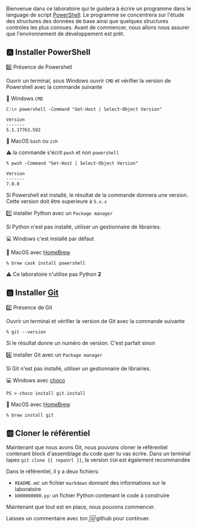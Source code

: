   Bienvenue dans ce laboratoire qui te guidera à écrire un programme dans le language de script [PowerShell](https://docs.microsoft.com/fr-ca/powershell/scripting). Le programme se concentrera sur l'étude des structures des données de base ainsi que quelques structures controles les plus connues. Avant de commencer, nous allons nous assurer que l'environnement de développement est prêt. 

## :a: Installer PowerShell

:zero: Présence de Powershell

Ouvrir un terminal, sous Windows ouvrir `CMD`  et vérifier la version de Powershell avec la commande suivante

:round_pushpin: Windows `CMD`

```
C:\> powershell -Command "Get-Host | Select-Object Version"

Version
-------
5.1.17763.592
```

:round_pushpin: MacOS `bash` ou `zsh`

:warning: la commande s'écrit `pwsh` et non `powershell` 

```
% pwsh -Command "Get-Host | Select-Object Version" 

Version
-------
7.0.0
```

Si Powershell est installé, le résultat de la commande donnera une version. Cette version doit être superieure à `5.x.x`

:one: installer Python avec un `Package manager`

Si Python n'est pas installé, utiliser un gestionnaire de librairies.

:computer: Windows c'est installé par défaut

:apple: MacOS avec [HomeBrew](https://docs.brew.sh/Installation)

```
% brew cask install powershell
```

:warning: Ce laboratoire n'utilise pas Python **2**

## :b: Installer [Git](https://git-scm.com/downloads)

:two: Présence de Git

Ouvrir un terminal et vérifier la version de Git avec la commande suivante

```
% git --version
```

Si le résultat donne un numéro de version. C'est parfait sinon

:four: installer Git avec un `Package manager`

Si Git n'est pas installé, utiliser un gestionnaire de librairies.

:computer: Windows avec [choco](https://chocolatey.org/install)

```
PS > choco install git.install
```

:apple: MacOS avec [HomeBrew](https://docs.brew.sh/Installation)

```
% brew install git
```

## :ab: Cloner le référentiel

Maintenant que nous avons Git, nous pouvons cloner le référentiel contenant block d'assemblage du code quer tu vas écrire. Dans un terminal tapes `git clone {{ repoUrl }}`, la version `SSH` est également recommandée

Dans le référentiel, il y a deux fichiers:

- `README.md`: un fichier `markdown` donnant des informations sur le laboratoire
- `b000000000.py`: un fichier Python contenant le code à construire

Maintenant que tout est en place, nous pouvons commencer.

Laisses un commentaire avec ton *:id:* github pour continuer.
